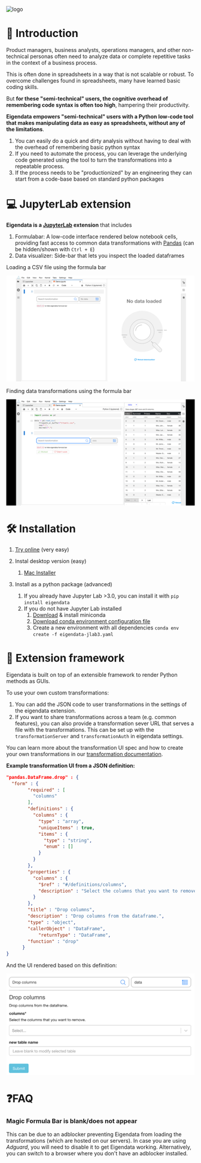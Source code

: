 ![logo](/media/logo.png ':size=900')

# 📖 Introduction

Product managers, business analysts, operations managers, and other non-technical personas often need to analyze data or complete repetitive tasks in the context of a business process. 

This is often done in spreadsheets in a way that is not scalable or robust. To overcome challenges found in spreadsheets, many have learned basic coding skills. 

But **for these "semi-technical" users, the cognitive overhead of remembering code syntax is often too high**, hampering their productivity.

**Eigendata empowers "semi-technical" users with a Python low-code tool that makes manipulating data as easy as spreadsheets, without any of the limitations**. 

1. You can easily do a quick and dirty analysis without having to deal with the overhead of remembering basic python syntax 
2. If you need to automate the process, you can leverage the underlying code generated  using the tool to turn the transformations into a repeatable process. 
3. If the process needs to be "productionized" by an engineering they can start from a code-base based on standard python packages

# 💻 JupyterLab extension

**Eigendata is a [JupyterLab](https://jupyter.org/) extension** that includes

1. Formulabar: A low-code interface rendered below notebook cells, providing fast access to common data transformations with [Pandas](https://pandas.pydata.org/) (can be hidden/shown with `Ctrl + E`)
2. Data visualizer: Side-bar that lets you inspect the loaded dataframes



Loading a CSV file using the formula bar

<img src="https://raw.githubusercontent.com/molinsp/eigendata-doc/master/docs/media/eigendata_data_loading.gif" alt="logo" style="zoom:100%;" />



Finding data transformations using the formula bar

<img src="https://raw.githubusercontent.com/molinsp/eigendata-doc/master/docs/media/eigendata_search.gif" alt="logo" style="zoom:100%;" />



# 🛠 Installation

1. [Try online](https://cloud.eigendata.co/) (very easy)
2. Instal desktop version (easy)
   1. <a href="https://drive.google.com/file/d/1kJS_iR57bOgr1GDmjIOm62VLp-6zbfyL/view?usp=sharing" download="">Mac Installer</a>

3. Install as a python package (advanced)
   1. If you already have Jupyter Lab >3.0, you can install it with `pip install eigendata`
   2. If you do not have Jupyter Lab installed
      1. [Download](https://docs.conda.io/en/latest/miniconda.html) & install miniconda
      2. <a href="https://raw.githubusercontent.com/molinsp/eigendata-doc/master/docs/files/environment.yml" download="">Download conda environment configuration file</a>
      3. Create a new environment with all dependencies `conda env create -f eigendata-jlab3.yaml ` 

# 🧩 Extension framework

Eigendata is built on top of an extensible framework to render Python methods as GUIs.

To use your own custom transformations:

1. You can add the JSON code to user transformations in the settings of the eigendata extension. 
2. If you want to share transformations across a team (e.g. common features), you can also provide a transformation sever URL that serves a file with the transformations. This can be set up with the `transformationServer` and `transformationAuth` in eigendata settings.

You can learn more about the transformation UI spec and how to create your own transformations in our [transformation documentation](/Transformation_documentation.ipynb).

**Example transformation UI from a JSON definition:**

```json 
"pandas.DataFrame.drop" : {
  "form" : {
        "required" : [
          "columns"
        ],
        "definitions" : {
          "columns" : {
            "type" : "array",
            "uniqueItems" : true,
            "items" : {
              "type" : "string",
              "enum" : []
            }
          }
        },
        "properties" : {
          "columns" : {
            "$ref" : "#/definitions/columns",
            "description" : "Select the columns that you want to remove."
          }
        },
        "title" : "Drop columns",
        "description" : "Drop columns from the dataframe.",
        "type" : "object",
        "callerObject" : "DataFrame",
    		"returnType" : "DataFrame",
        "function" : "drop"
      }
}
```

And the UI rendered based on this definition:

<img src="https://raw.githubusercontent.com/molinsp/eigendata-doc/master/docs/media/transformations_drop.png" alt="logo" style="zoom:50%;" />





# ❓FAQ

### Magic Formula Bar is blank/does not appear

This can be due to an adblocker preventing Eigendata from loading the transformations (which are hosted on our servers). In case you are using *Adguard*, you will need to disable it to get Eigendata working. Alternatively, you can switch to a browser where you don't have an adblocker installed.

